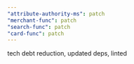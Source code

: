 ```yaml
---
"attribute-authority-ms": patch
"merchant-func": patch
"search-func": patch
"card-func": patch
---
```


tech debt reduction, updated deps, linted
